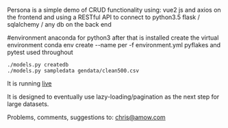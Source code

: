 Persona is a simple demo of CRUD functionality using:
vue2 js and axios on the frontend
and using a RESTful API to connect to
python3.5 flask / sqlalchemy / any db on the back end


#environment
	anaconda for python3
	after that is installed create the virtual environment
		conda env create --name per -f environment.yml
	pyflakes and pytest used throughout

	./models.py createdb
	./models.py sampledata gendata/clean500.csv


It is running [live](http://amow.net:5000)


It is designed to eventually use lazy-loading/pagination as the next step for large datasets.

Problems, comments, suggestions to:
chris@amow.com

